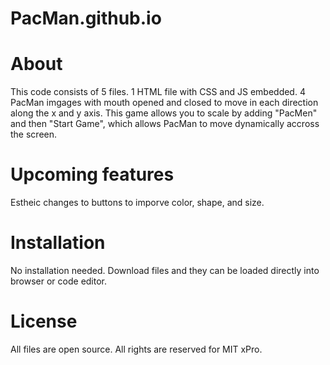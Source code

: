 # PacMan.github.io

# About
  This code consists of 5 files. 1 HTML file with CSS and JS embedded. 
  4 PacMan imgages with mouth opened and closed to move in each direction along the x and y axis.
  This game allows you to scale by adding "PacMen" and then "Start Game", which allows PacMan to move dynamically accross the screen. 
  
# Upcoming features
  Estheic changes to buttons to imporve color, shape, and size.

# Installation
  No installation needed. Download files and they can be loaded directly into browser or code editor. 

# License
  All files are open source.
  All rights are reserved for MIT xPro.
